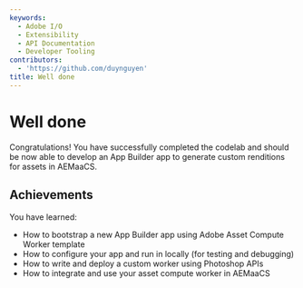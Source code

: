 ```yaml
---
keywords:
  - Adobe I/O
  - Extensibility
  - API Documentation
  - Developer Tooling
contributors:
  - 'https://github.com/duynguyen'
title: Well done
---
```


# Well done

Congratulations! You have successfully completed the codelab and should be now able to develop an App Builder app to generate custom renditions for assets in AEMaaCS.

## Achievements

You have learned: 

* How to bootstrap a new App Builder app using Adobe Asset Compute Worker template
* How to configure your app and run in locally (for testing and debugging)
* How to write and deploy a custom worker using Photoshop APIs
* How to integrate and use your asset compute worker in AEMaaCS
